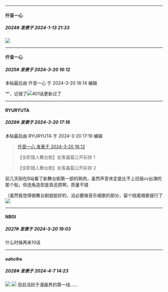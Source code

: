 
*****

####  仟音一心  
##### 2024#       发表于 2024-1-13 21:33

<img src="https://p.sda1.dev/15/f24a7ae059f86a10b7e3dd980a901cca/CMP_20240113212823586.jpg" referrerpolicy="no-referrer">

*****

####  仟音一心  
##### 2025#       发表于 2024-3-20 16:12

 本帖最后由 仟音一心 于 2024-3-20 16:14 编辑 

艹，记错了<img src="https://static.saraba1st.com/image/smiley/face2017/068.png" referrerpolicy="no-referrer">401话更新过了


*****

####  RYURYUTA  
##### 2026#       发表于 2024-3-20 17:18

 本帖最后由 RYURYUTA 于 2024-3-20 17:19 编辑 
<blockquote><a href="httphttps://bbs.saraba1st.com/2b/forum.php?mod=redirect&amp;goto=findpost&amp;pid=64312103&amp;ptid=2071223" target="_blank">仟音一心 发表于 2024-3-20 16:12</a>

【全职猎人舞台剧】友客鑫篇公开彩排 1

【全职猎人舞台剧】友客鑫篇公开彩排 2</blockquote>
前几天刚在B站看了新舞台剧第一部的熟肉，虽然声音肯定是比不上旧版cv出演的那个贴，但选角造型是真还原啊，质量不错

（虽然我觉得做舞台剧就挺好的，没必要做音乐唱歌的部分，留个结尾唱歌就行了<img src="https://static.saraba1st.com/image/smiley/face2017/068.png" referrerpolicy="no-referrer">


*****

####  NBGI  
##### 2027#       发表于 2024-3-20 19:03

什么时候再来10话

*****

####  oahcihs  
##### 2028#       发表于 2024-4-7 14:23

<img src="https://p.sda1.dev/16/79bcf8b93b42a905a8a060f45316d801/CMP_20240407142251366.jpg" referrerpolicy="no-referrer">
<img src="https://p.sda1.dev/16/b4eadb81faefc8c00e248290e91393b9/CMP_20240407142251494.jpg" referrerpolicy="no-referrer">
目前活跃于漫画界的第一线……

